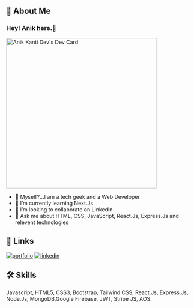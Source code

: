 
## 🚀 About Me
### Hey! Anik here.👋

<a href="https://app.daily.dev/anikKdev"><img src="https://api.daily.dev/devcards/21cd707c15a84b498255cebd2f2a3859.png?r=u3z" width="400" alt="Anik Kanti Dev's Dev Card"/></a>

- 🔭 Myself?...I am a tech geek and a Web Developer
- 🌱 I’m currently learning Next.Js
- 👯 I’m looking to collaborate on LinkedIn
- 💬 Ask me about HTML, CSS, JavaScript, React.Js, Express.Js and relevent technologies


## 🔗 Links
[![portfolio](https://img.shields.io/badge/my_portfolio-000?style=for-the-badge&logo=ko-fi&logoColor=white)](https://graceful-maamoul-bbfb83.netlify.app/)
[![linkedin](https://img.shields.io/badge/linkedin-0A66C2?style=for-the-badge&logo=linkedin&logoColor=white)](https://www.linkedin.com/in/anikdev2016/)


## 🛠 Skills
Javascript, HTML5, CSS3, Bootstrap, Tailwind CSS, React.Js, Express.Js, Node.Js, MongoDB,Google Firebase, JWT, Stripe JS, AOS.

